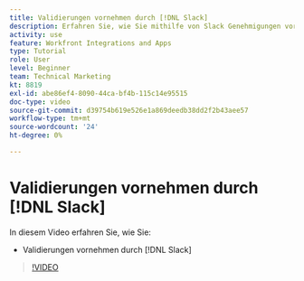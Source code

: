 ```yaml
---
title: Validierungen vornehmen durch [!DNL Slack]
description: Erfahren Sie, wie Sie mithilfe von Slack Genehmigungen vornehmen können.
activity: use
feature: Workfront Integrations and Apps
type: Tutorial
role: User
level: Beginner
team: Technical Marketing
kt: 8819
exl-id: abe86ef4-8090-44ca-bf4b-115c14e95515
doc-type: video
source-git-commit: d39754b619e526e1a869deedb38dd2f2b43aee57
workflow-type: tm+mt
source-wordcount: '24'
ht-degree: 0%

---
```


# Validierungen vornehmen durch [!DNL Slack]

In diesem Video erfahren Sie, wie Sie:

* Validierungen vornehmen durch [!DNL Slack]

>[!VIDEO](https://video.tv.adobe.com/v/335119/?quality=12)
